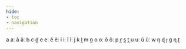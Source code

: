 ```yaml
---
hide:
- toc
- navigation
---
```

a
aː
ã
ãː
b
c
d̪
e
eː
ẽ
ẽː
i
iː
ĩ
ĩː
j
k
l̪
m
n̪
o
oː
õ
õː
p
r̪
s̪
t̪
u
uː
ũ
ũː
w
ŋ
ɖ
ɟ
ɡ
ɳ
ʈ
